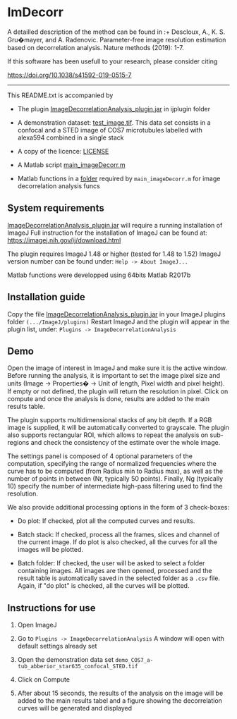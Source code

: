 # ImDecorr

A detailled description of the method can be found in :+ 
Descloux, A., K. S. Gru�mayer, and A. Radenovic. Parameter-free image 
resolution estimation based on decorrelation analysis.
Nature methods (2019): 1-7.

If this software has been usefull to your research, please consider citing

https://doi.org/10.1038/s41592-019-0515-7

-------------------
This README.txt is accompanied by

* The plugin [ImageDecorrelationAnalysis_plugin.jar](ijplugin/ImageDecorrelationAnalysis_plugin.jar) in ijplugin folder

* A demonstration dataset: [test_image.tif](test_image.tif).
This data set consists in a confocal and a STED image of COS7 microtubules labelled with alexa594 combined in a single stack

* A copy of the licence: [LICENSE](LICENSE)

* A Matlab script [main_imageDecorr.m](matlab/main_imageDecorr.m)

* Matlab functions in a [folder](matlab/funcs/) required by `main_imageDecorr.m` for image decorrelation analysis
funcs


## System requirements

[ImageDecorrelationAnalysis_plugin.jar](ijplugin/ImageDecorrelationAnalysis_plugin.jar) will require a running installation of ImageJ
Full instruction for the installation of ImageJ can be found at:
https://imagej.nih.gov/ij/download.html

The plugin requires ImageJ 1.48 or higher (tested for 1.48 to 1.52)
ImageJ version number can be found under: `Help -> About ImageJ...`

Matlab functions were developped using 64bits Matlab R2017b


## Installation guide

Copy the file [ImageDecorrelationAnalysis_plugin.jar](ijplugin/ImageDecorrelationAnalysis_plugin.jar) in your ImageJ plugins folder `(.../ImageJ/plugins)`
Restart ImageJ and the plugin will appear in the plugin list, under: `Plugins -> ImageDecorrelationAnalysis`


## Demo

Open the image of interest in ImageJ and make sure it is the active window. Before running the analysis, it is important to set the image pixel size and units (Image -> Properties� -> Unit of length, Pixel width and pixel height). If empty or not defined, the plugin will return the resolution in pixel.
Click on compute and once the analysis is done, results are added to the main results table.

The plugin supports multidimensional stacks of any bit depth. If a RGB image is supplied, it will be automatically converted to grayscale. The plugin also supports rectangular ROI, which allows to repeat the analysis on sub-regions and check the consistency of the estimate over the whole image.

The settings panel is composed of 4 optional parameters of the computation, specifying the range of normalized frequencies where the curve has to be computed (from Radius min to Radius max), as well as the number of points in between (Nr, typically 50 points). Finally, Ng (typically 10) specify the number of intermediate high-pass filtering used to find the resolution.

We also provide additional processing options in the form of 3 check-boxes:

* Do plot:
If checked, plot all the computed curves and results.

* Batch stack:
If checked, process all the frames, slices and channel of the current image. If do plot is also checked, all the curves for all the images will be plotted.

* Batch folder:
If checked, the user will be asked to select a folder containing images. All images are then opened, processed and the result table is automatically saved in the selected folder as a `.csv` file. Again, if "do plot" is checked, all the curves will be plotted.


## Instructions for use

1. Open ImageJ

2. Go to `Plugins -> ImageDecorrelationAnalysis`
A window will open with default settings already set

3. Open the demonstration data set `demo_COS7_a-tub_abberior_star635_confocal_STED.tif`

4. Click on Compute

5. After about 15 seconds, the results of the analysis on the image will be added to the main results tabel and a figure showing the decorrelation curves will be generated and displayed


